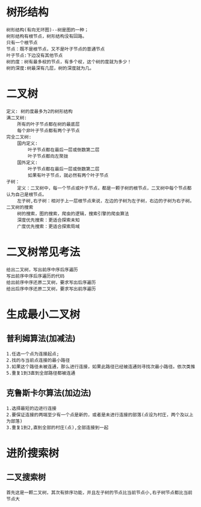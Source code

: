 <!--
 * @Description: 有问题,联系qq:2479879758
 * @Author: zhulinhai
 * @LastEditTime: 2022-08-11 10:54:40
-->
# 树形结构

    树形结构(有向无环图)--树是图的一种；
    树形结构有根节点，树形结构没有回路。
    只有一个根节点
    节点：既不是根节点，又不是叶子节点的普通节点
    叶子节点:下边没有其他节点
    树的度：树有最多杈的节点，有多个杈，这个树的度就为多少！
    树的深度:树最深有几层，树的深度就为几。

# 二叉树

    定义: 树的度最多为2的树形结构
    满二叉树: 
        所有的叶子节点都在树的最底层
        每个非叶子节点都有两个子节点
    完全二叉树:
        国内定义:
            叶子节点都在最后一层或倒数第二层
            叶子节点都向左聚拢
        国外定义:
            叶子节点都在最后一层或倒数第二层
            如果有叶子节点，就必然有两个叶子节点
    子树：
        定义：二叉树中，每一个节点或叶子节点，都是一颗子树的根节点，二叉树中每个节点都认为自己是根节点。
        左子树,右子树：相对于上一层根节点来说，左边的子树为左子树，右边的子树为右子树。
    二叉树的搜索
        树的搜索，图的搜索，爬虫的逻辑，搜索引擎的爬虫算法
        深度优先搜索：更适合探索未知
        广度优先搜索：更适合探索局域

# 二叉树常见考法

    给出二叉树，写出前序中序后序遍历
    写出前序中序后序遍历的代码
    给出前序中序还原二叉树，要求写出后序遍历
    给出后序中序还原二叉树，要求写出前序遍历

# 生成最小二叉树

## 普利姆算法(加减法)

    1.任选一个点为连接起点;
    2.找的与当前点连接的最小路径
    3.如果这个路径未被连通，那么进行连接，如果此路径已经被连通则寻找次最小路径。依次类推
    5.重复1到3直到全部路径都被连通

## 克鲁斯卡尔算法(加边法)

    1.选择最短的边进行连接
    2.要保证连接的两端至少有一个点是新的，或者是未进行连接的部落(点设为村庄，两个及以上为部落)
    3.重复1到2,直到全部的村庄(点),全部连接到一起

# 进阶搜索树

## 二叉搜索树
    首先这是一颗二叉树，其次有排序功能，并且左子树的节点比当前节点小,右子树节点都比当前节点大